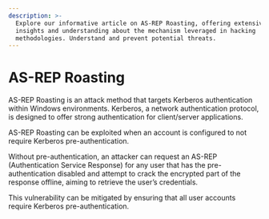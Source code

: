 ```yaml
---
description: >-
  Explore our informative article on AS-REP Roasting, offering extensive
  insights and understanding about the mechanism leveraged in hacking
  methodologies. Understand and prevent potential threats.
---
```


# AS-REP Roasting

AS-REP Roasting is an attack method that targets Kerberos authentication within Windows environments. Kerberos, a network authentication protocol, is designed to offer strong authentication for client/server applications.&#x20;

AS-REP Roasting can be exploited when an account is configured to not require Kerberos pre-authentication.&#x20;

Without pre-authentication, an attacker can request an AS-REP (Authentication Service Response) for any user that has the pre-authentication disabled and attempt to crack the encrypted part of the response offline, aiming to retrieve the user’s credentials.&#x20;

This vulnerability can be mitigated by ensuring that all user accounts require Kerberos pre-authentication.

